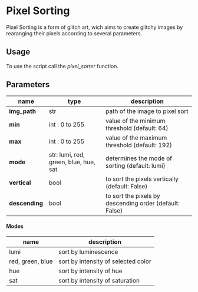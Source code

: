 # Pixel Sorting
Pixel Sorting is a form of glitch art, wich aims to create glitchy images by rearanging their pixels according to several parameters.

## Usage
To use the script call the _pixel_sorter_ function.

## Parameters
name | type | description
---|---|---
|**img_path**|str|path of the image to pixel sort|
|**min**|int : 0 to 255|value of the minimum threshold (default: 64)|
|**max**|int : 0 to 255|value of the maximum threshold (default: 192)|
|**mode**|str: lumi, red, green, blue, hue, sat|determines the mode of sorting (default: lumi)|
|**vertical**|bool|to sort the pixels vertically (default: False)|
|**descending**|bool|to sort the pixels by descending order (default: False)|

#### Modes
name|description
---|---
lumi|sort by luminescence
red, green, blue|sort by intensity of selected color
hue|sort by intensity of hue
sat|sort by intensity of saturation

